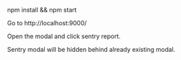 
npm install && npm start

Go to http://localhost:9000/

Open the modal and click sentry report.

Sentry modal will be hidden behind already existing modal.

